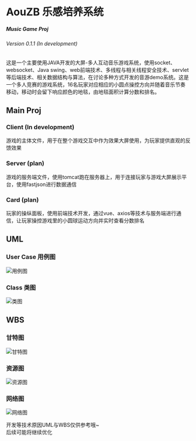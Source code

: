 # AouZB 乐感培养系统
##### Music Game Proj
###### Version 0.1.1 (In development)
这是一个主要使用JAVA开发的大屏-多人互动音乐游戏系统，使用socket、websocket、Java swing、web前端技术、多线程与相关线程安全技术、servlet等后端技术、相关数据结构与算法，在讨论多种方式开发的音游demo系统。这是一个多人竞赛的游戏系统，16名玩家对应相应的小圆点操控方向并随着音乐节奏移动，移动时会留下响应颜色的地毯，由地毯面积计算分数和排名。  

## Main Proj  
### Client (In development)  
游戏的主体文件，用于在整个游戏交互中作为效果大屏使用，为玩家提供直观的反馈效果  

### Server (plan)  
游戏的服务端文件，使用tomcat跑在服务器上，用于连接玩家与游戏大屏展示平台，使用fastjson进行数据通信  

### Card (plan)  
玩家的操纵面板，使用前端技术开发，通过vue、axios等技术与服务端进行通信，让玩家操控游戏里的小圆球运动方向并实时查看分数排名  
  
## UML  
### User Case 用例图  
![用例图](https://xstxs.top/UserCase.jpg)  
  
### Class 类图
![类图](https://xstxs.top/classuml.jpg)  
  
## WBS
### 甘特图
![甘特图](https://xstxs.top/AouZBGT.jpg)  
  
### 资源图
![资源图](https://xstxs.top/AouZBZY.jpg)  
  
### 网络图
![网络图](https://xstxs.top/AouZBWL.jpg)  
  
开发等技术原因UML与WBS仅供参考哦~  
后续可能将继续优化  
